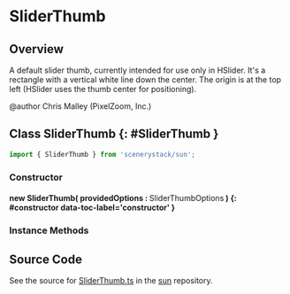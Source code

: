 # SliderThumb

## Overview

A default slider thumb, currently intended for use only in HSlider. It's a rectangle with a vertical white line down
the center.  The origin is at the top left (HSlider uses the thumb center for positioning).

@author Chris Malley (PixelZoom, Inc.)

## Class SliderThumb {: #SliderThumb }


```js
import { SliderThumb } from 'scenerystack/sun';
```
### Constructor

#### new SliderThumb( providedOptions : <span style="font-weight: 400;">SliderThumbOptions</span> ) {: #constructor data-toc-label='constructor' }

### Instance Methods





## Source Code

See the source for [SliderThumb.ts](https://github.com/phetsims/sun/blob/main/js/SliderThumb.ts) in the [sun](https://github.com/phetsims/sun) repository.
